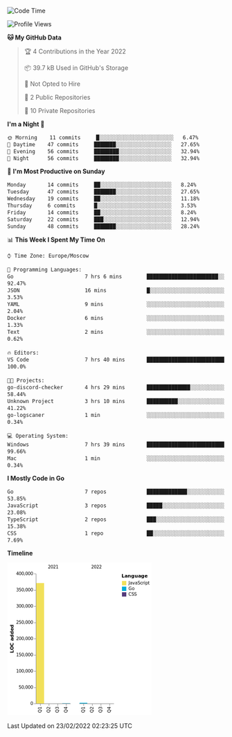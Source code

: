 <!--START_SECTION:waka-->
![Code Time](http://img.shields.io/badge/Code%20Time-187%20hrs%208%20mins-blue)

![Profile Views](http://img.shields.io/badge/Profile%20Views-1-blue)

**🐱 My GitHub Data** 

> 🏆 4 Contributions in the Year 2022
 > 
> 📦 39.7 kB Used in GitHub's Storage 
 > 
> 🚫 Not Opted to Hire
 > 
> 📜 2 Public Repositories 
 > 
> 🔑 10 Private Repositories  
 > 
**I'm a Night 🦉** 

```text
🌞 Morning    11 commits     █░░░░░░░░░░░░░░░░░░░░░░░░   6.47% 
🌆 Daytime    47 commits     ███████░░░░░░░░░░░░░░░░░░   27.65% 
🌃 Evening    56 commits     ████████░░░░░░░░░░░░░░░░░   32.94% 
🌙 Night      56 commits     ████████░░░░░░░░░░░░░░░░░   32.94%

```
📅 **I'm Most Productive on Sunday** 

```text
Monday       14 commits     ██░░░░░░░░░░░░░░░░░░░░░░░   8.24% 
Tuesday      47 commits     ███████░░░░░░░░░░░░░░░░░░   27.65% 
Wednesday    19 commits     ██░░░░░░░░░░░░░░░░░░░░░░░   11.18% 
Thursday     6 commits      █░░░░░░░░░░░░░░░░░░░░░░░░   3.53% 
Friday       14 commits     ██░░░░░░░░░░░░░░░░░░░░░░░   8.24% 
Saturday     22 commits     ███░░░░░░░░░░░░░░░░░░░░░░   12.94% 
Sunday       48 commits     ███████░░░░░░░░░░░░░░░░░░   28.24%

```


📊 **This Week I Spent My Time On** 

```text
⌚︎ Time Zone: Europe/Moscow

💬 Programming Languages: 
Go                       7 hrs 6 mins        ███████████████████████░░   92.47% 
JSON                     16 mins             █░░░░░░░░░░░░░░░░░░░░░░░░   3.53% 
YAML                     9 mins              ░░░░░░░░░░░░░░░░░░░░░░░░░   2.04% 
Docker                   6 mins              ░░░░░░░░░░░░░░░░░░░░░░░░░   1.33% 
Text                     2 mins              ░░░░░░░░░░░░░░░░░░░░░░░░░   0.62%

🔥 Editors: 
VS Code                  7 hrs 40 mins       █████████████████████████   100.0%

🐱‍💻 Projects: 
go-discord-checker       4 hrs 29 mins       ██████████████░░░░░░░░░░░   58.44% 
Unknown Project          3 hrs 10 mins       ██████████░░░░░░░░░░░░░░░   41.22% 
go-logscaner             1 min               ░░░░░░░░░░░░░░░░░░░░░░░░░   0.34%

💻 Operating System: 
Windows                  7 hrs 39 mins       █████████████████████████   99.66% 
Mac                      1 min               ░░░░░░░░░░░░░░░░░░░░░░░░░   0.34%

```

**I Mostly Code in Go** 

```text
Go                       7 repos             █████████████░░░░░░░░░░░░   53.85% 
JavaScript               3 repos             █████░░░░░░░░░░░░░░░░░░░░   23.08% 
TypeScript               2 repos             ███░░░░░░░░░░░░░░░░░░░░░░   15.38% 
CSS                      1 repo              ██░░░░░░░░░░░░░░░░░░░░░░░   7.69%

```


**Timeline**

![Chart not found](https://raw.githubusercontent.com/jeezft/jeezft/main/charts/bar_graph.png) 


 Last Updated on 23/02/2022 02:23:25 UTC
<!--END_SECTION:waka-->
